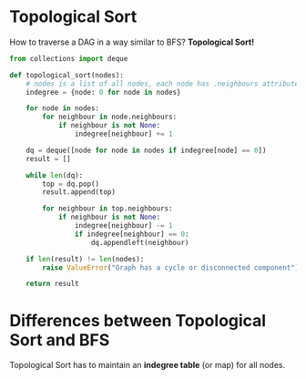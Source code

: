Topological Sort
==============================
How to traverse a DAG in a way similar to BFS?  **Topological Sort!**

```python
from collections import deque

def topological_sort(nodes):
    # nodes is a list of all nodes, each node has .neighbours attribute
    indegree = {node: 0 for node in nodes}

    for node in nodes:
        for neighbour in node.neighbours:
            if neighbour is not None:
                indegree[neighbour] += 1

    dq = deque([node for node in nodes if indegree[node] == 0])
    result = []

    while len(dq):
        top = dq.pop()
        result.append(top)

        for neighbour in top.neighbours:
            if neighbour is not None:
                indegree[neighbour] -= 1
                if indegree[neighbour] == 0:
                    dq.appendleft(neighbour)

    if len(result) != len(nodes):
        raise ValueError("Graph has a cycle or disconnected component")

    return result
```

Differences between Topological Sort and BFS
===================================
Topological Sort has to maintain an **indegree table** (or map) for all nodes.
